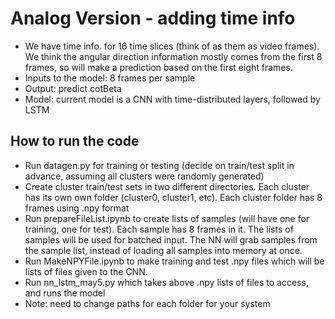 # Analog Version - adding time info

- We have time info. for 16 time slices (think of as them as video frames). We think the angular direction information mostly comes from the first 8 frames, so will make a prediction based on the first eight frames.
- Inputs to the model: 8 frames per sample
- Output: predict cotBeta
- Model: current model is a CNN with time-distributed layers, followed by LSTM

## How to run the code
- Run datagen.py for training or testing (decide on train/test split in advance, assuming all clusters were randomly generated)
- Create cluster train/test sets in two different directories. Each cluster has its own own folder (cluster0, cluster1, etc). Each cluster folder has 8 frames using .npy format
- Run prepareFileList.ipynb to create lists of samples (will have one for training, one for test). Each sample has 8 frames in it. The lists of samples will be used for batched input. The NN will grab samples from the sample list, instead of loading all samples into memory at once.
- Run MakeNPYFile.ipynb to make training and test .npy files which will be lists of files given to the CNN.
- Run nn_lstm_may5.py which takes above .npy lists of files to access, and runs the model
- Note: need to change paths for each folder for your system
